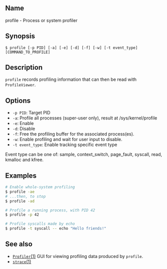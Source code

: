 ## Name

profile - Process or system profiler

## Synopsis

```**sh
$ profile [-p PID] [-a] [-e] [-d] [-f] [-w] [-t event_type] [COMMAND_TO_PROFILE]
```

## Description

`profile` records profiling information that can then be read with `ProfileViewer`.

## Options

* `-p PID`: Target PID
* `-a`: Profile all processes (super-user only), result at /sys/kernel/profile
* `-e`: Enable
* `-d`: Disable
* `-f`: Free the profiling buffer for the associated process(es).
* `-w`: Enable profiling and wait for user input to disable.
* `-t event_type`: Enable tracking specific event type

Event type can be one of: sample, context_switch, page_fault, syscall, read, kmalloc and kfree.

## Examples

```sh
# Enable whole-system profiling
$ profile -ae
# ...then, to stop
$ profile -ad

# Profile a running process, with PID 42
$ profile -p 42

# Profile syscalls made by echo
$ profile -t syscall -- echo "Hello friends!"
```

## See also

* [`Profiler`(1)](help://man/1/Applications/Profiler) GUI for viewing profiling data produced by `profile`.
* [`strace`(1)](help://man/1/strace)
